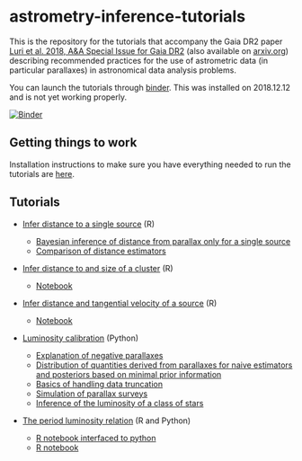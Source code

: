 # astrometry-inference-tutorials
This is the repository for the tutorials that accompany the Gaia DR2 paper [Luri et
al. 2018, A&A Special Issue for Gaia DR2](https://doi.org/10.1051/0004-6361/201832964) (also
available on [arxiv.org](https://arxiv.org/abs/1804.09376)) describing recommended practices for the
use of astrometric data (in particular parallaxes) in astronomical data analysis problems.

You can launch the tutorials through [binder](https://mybinder.org). This was installed on 2018.12.12 and is not yet working
properly.

[![Binder](https://mybinder.org/badge_logo.svg)](https://mybinder.org/v2/gh/agabrown/astrometry-inference-tutorials/v1.0)

## Getting things to work

Installation instructions to make sure you have everything needed to run the tutorials are [here](INSTALL.md).

## Tutorials

* [Infer distance to a single source](./single-source) (R)
  * [Bayesian inference of distance from parallax only for a single source](single-source/tutorial/Distance_inference-single_source.ipynb)
  * [Comparison of distance estimators](/single-source/GraphicalUserInterface/Tutorial.ipynb)

* [Infer distance to and size of a cluster](./multiple-source) (R)
  * [Notebook](./multiple-source/Distance_inference-multiple_sources.ipynb)

* [Infer distance and tangential velocity of a source](./3d-distance) (R)
  * [Notebook](./3d-distance/Distance_and_tangential_velocity_inference.ipynb)

* [Luminosity calibration](./luminosity-calibration) (Python)
  * [Explanation of negative parallaxes](./luminosity-calibration/DemoNegativeParallax.ipynb)
  * [Distribution of quantities derived from parallaxes for naive estimators and posteriors based on
    minimal prior information](./luminosity-calibration/Parallax_related_quantities.ipynb)
  * [Basics of handling data truncation](./luminosity-calibration/Handling_Data_Truncation.ipynb)
  * [Simulation of parallax surveys](./luminosity-calibration/Parallax_survey_simulation.ipynb)
  * [Inference of the luminosity of a class of
    stars](./luminosity-calibration/Luminosity_Inference_DistPrior.ipynb)

* [The period luminosity relation](./period-luminosity-relation) (R and Python)
  * [R notebook interfaced to python](./period-luminosity-relation/TutorialPLZ-rp2.ipynb)
  * [R notebook](./period-luminosity-relation/TutorialPLZ_R.ipynb)
